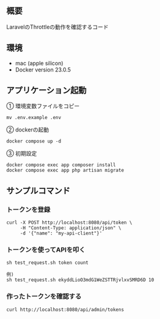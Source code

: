 ## 概要

LaravelのThrottleの動作を確認するコード

## 環境

- mac (apple silicon)
- Docker version 23.0.5

## アプリケーション起動

① 環境変数ファイルをコピー
```
mv .env.example .env
```


② dockerの起動
```
docker compose up -d
```

③ 初期設定

```
docker compose exec app composer install
docker compose exec app php artisan migrate
```

## サンプルコマンド

### トークンを登録

```
curl -X POST http://localhost:8080/api/token \                                                 
     -H "Content-Type: application/json" \
     -d '{"name": "my-api-client"}'
```


### トークンを使ってAPIを叩く

```
sh test_request.sh token count

例)
sh test_request.sh ekyddLioO3mdG1WeZSTTRjvlxvSMRD6D 10
```

### 作ったトークンを確認する

```
curl http://localhost:8080/api/admin/tokens
```